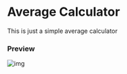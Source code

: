 # Average Calculator

This is just a simple average calculator

### Preview
![img](https://i.imgur.com/wbOjrR2.png)